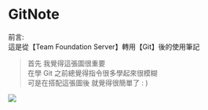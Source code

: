 # GitNote

前言:<br/>
這是從【Team Foundation Server】轉用【Git】後的使用筆記

> 首先 我覺得這張圖很重要 <br/>
> 在學 Git 之前總覺得指令很多學起來很模糊 <br/>
> 可是在搭配這張圖後 就覺得很簡單了 : ) <br/>

![](https://i.imgur.com/n3AEnNo.png)
